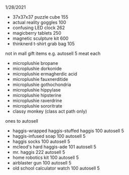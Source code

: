 1/28/2021
* 37x37x37 puzzle cube 155
* actual reality goggles 100 
* confusing LED clock 262
* magicberry tablets 250
* magnetic sculpture kit 600
* thinknerd t-shirt grab bag 105

not in mall gift items e.g. autosell 5 meat each
* microplushie bropane
* microplushie dorkonide
* microplushie ermagherdic acid
* microplushie fauxnerditide
* microplushie gothochondria
* microplushie hippylase
* microplushie hipsterine
* microplushie raverdrine
* microplushie sororitrate
* classy monkey (class act path only)

ones to autosell

* haggis-wrapped haggis-stuffed haggis 100 autosell 5 
* haggis-infused soap 100 autosell 5
* haggis socks 100 autosell 5
* mcleod's hard haggis-ade 101 autosell 5
* mr. haggis 222 autosell 5
* home robotics kit 100 autosell 5
* airblaster gun 100 autosell 5
* old school calculator watch 100 autosell 5
